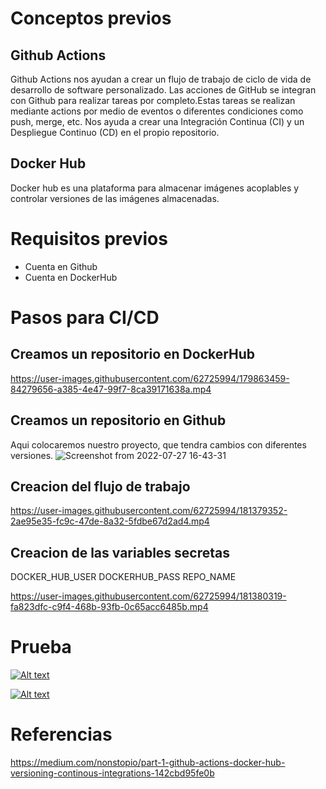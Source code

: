 # Conceptos previos
## Github Actions

Github Actions nos ayudan a crear un flujo de trabajo de ciclo de vida de desarrollo de software personalizado. Las acciones de GitHub se integran con Github para realizar tareas por completo.Estas tareas se realizan mediante actions por medio de eventos o diferentes condiciones como push, merge, etc. 
Nos ayuda a crear una Integración Continua (CI) y un Despliegue Continuo (CD) en el propio repositorio.

## Docker Hub

Docker hub es una plataforma para almacenar imágenes acoplables y controlar versiones de las imágenes almacenadas.
# Requisitos previos

* Cuenta en Github
* Cuenta en DockerHub

# Pasos para CI/CD


## Creamos un repositorio en DockerHub

https://user-images.githubusercontent.com/62725994/179863459-84279656-a385-4e47-99f7-8ca39171638a.mp4

## Creamos un repositorio en Github

Aqui colocaremos nuestro proyecto, que tendra cambios con diferentes versiones.
![Screenshot from 2022-07-27 16-43-31](https://user-images.githubusercontent.com/62725994/181377938-9ee0f674-1934-49bc-bf84-97298c611420.png)

## Creacion del flujo de trabajo

https://user-images.githubusercontent.com/62725994/181379352-2ae95e35-fc9c-47de-8a32-5fdbe67d2ad4.mp4

## Creacion de las variables secretas

DOCKER_HUB_USER
DOCKERHUB_PASS
REPO_NAME

https://user-images.githubusercontent.com/62725994/181380319-fa823dfc-c9f4-468b-93fb-0c65acc6485b.mp4

# Prueba

[![Alt text](https://img.youtube.com/vi/9oXWQr7hQE0/0.jpg)](https://www.youtube.com/watch?v=9oXWQr7hQE0)

[![Alt text](https://img.youtube.com/vi/2yOW918vzrM/0.jpg)](https://www.youtube.com/watch?v=2yOW918vzrM)


# Referencias
https://medium.com/nonstopio/part-1-github-actions-docker-hub-versioning-continous-integrations-142cbd95fe0b
